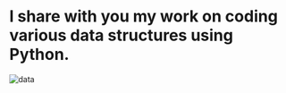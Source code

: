 # I share with you my work on coding various data structures using Python. 



![data](https://hizliresim.com/muihpqg)
